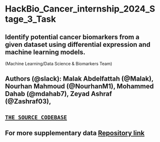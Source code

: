 # HackBio_Cancer_internship_2024_Stage_3_Task
## **Identify potential cancer biomarkers from a given dataset using differential expression and machine learning models.**
 (Machine Learning/Data Science & Biomarkers Team)
## **Authors (@slack): Malak Abdelfattah (@Malak), Nourhan Mahmoud (@NourhanM1), Mohammed Dahab (@mdahab7), Zeyad Ashraf (@Zashraf03),**

## **[`THE SOURCE CODEBASE`]()**
## For more supplementary data [Repository link]()
 
